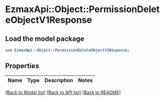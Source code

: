 # EzmaxApi::Object::PermissionDeleteObjectV1Response

## Load the model package
```perl
use EzmaxApi::Object::PermissionDeleteObjectV1Response;
```

## Properties
Name | Type | Description | Notes
------------ | ------------- | ------------- | -------------

[[Back to Model list]](../README.md#documentation-for-models) [[Back to API list]](../README.md#documentation-for-api-endpoints) [[Back to README]](../README.md)


